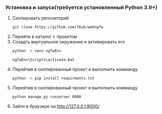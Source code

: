 ### Установка и запуск(требуется установленный Python 3.9+)

1. Скопировать репозиторий
   ```sh
   git clone https://github.com/lKuk/webngfw
   ```
2. Перейти в каталог с проектом
3. Созадть виртуальное окружение и активировать его
   ```sh
   python -m venv ngfwEnv
   ```
      ```sh
   ngfwEnv\Scripts\activate.bat
   ```
4. Перейтив в скопированный проект и выполнить комманду
   ```sh
   python -m pip install requirments.txt
5. Перейтив в скопированный проект и выполнить комманду
   ```sh
   python manage.py runserver 8000
6. Зайти в браузере на http://127.0.0.1:8000/
